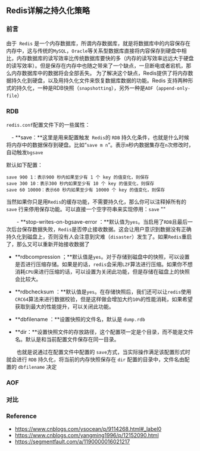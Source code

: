 ## Redis详解之持久化策略

### 前言

由于` Redis` 是一个内存数据库，所谓内存数据库，就是将数据库中的内容保存在内存中，这与传统的`MySQL`，`Oracle`等关系型数据库直接将内容保存到硬盘中相比，内存数据库的读写效率比传统数据库要快的多（内存的读写效率远远大于硬盘的读写效率）。但是保存在内存中也随之带来了一个缺点，一旦断电或者宕机，那么内存数据库中的数据将会全部丢失。
为了解决这个缺点，Redis提供了将内存数据持久化到硬盘，以及用持久化文件来恢复数据库数据的功能。Redis 支持两种形式的持久化，一种是RDB快照（`snapshotting`），另外一种是`AOF`（`append-only-file`）



### RDB

`redis.conf`配置文件下的一些属性：

　- **save：**这里是用来配置触发` Redis`的 `RDB` 持久化条件，也就是什么时候将内存中的数据保存到硬盘。比如“`save m n`”。表示`m`秒内数据集存在`n`次修改时，自动触发`bgsave`

默认如下配置：

```shell
save 900 1：表示900 秒内如果至少有 1 个 key 的值变化，则保存
save 300 10：表示300 秒内如果至少有 10 个 key 的值变化，则保存
save 60 10000：表示60 秒内如果至少有 10000 个 key 的值变化，则保存
```

当然如果你只是用`Redis`的缓存功能，不需要持久化，那么你可以注释掉所有的 `save` 行来停用保存功能。可以直接一个空字符串来实现停用：`save` ""

　　- **stop-writes-on-bgsave-error ：**默认值为`yes`。当启用了`RDB`且最后一次后台保存数据失败，`Redis`是否停止接收数据。这会让用户意识到数据没有正确持久化到磁盘上，否则没有人会注意到灾难（`disaster`）发生了。如果`Redis`重启了，那么又可以重新开始接收数据了　　

-  **rdbcompression ；**默认值是`yes`。对于存储到磁盘中的快照，可以设置是否进行压缩存储。如果是的话，`redis`会采用`LZF`算法进行压缩。如果你不想消耗`CPU`来进行压缩的话，可以设置为关闭此功能，但是存储在磁盘上的快照会比较大。　

- **rdbchecksum ：**默认值是`yes`。在存储快照后，我们还可以让`redis`使用`CRC64`算法来进行数据校验，但是这样做会增加大约`10%`的性能消耗，如果希望获取到最大的性能提升，可以关闭此功能。　

- **dbfilename ：**设置快照的文件名，默认是 `dump.rdb`　

- **dir：**设置快照文件的存放路径，这个配置项一定是个目录，而不能是文件名。默认是和当前配置文件保存在同一目录。

　　也就是说通过在配置文件中配置的 `save`方式，当实际操作满足该配置形式时就会进行 `RDB` 持久化，将当前的内存快照保存在 `dir` 配置的目录中，文件名由配置的 `dbfilename` 决定













### AOF





### 对比







### Reference

- https://www.cnblogs.com/ysocean/p/9114268.html#_label0
- https://www.cnblogs.com/yangming1996/p/12152090.html
- https://segmentfault.com/a/1190000016021217